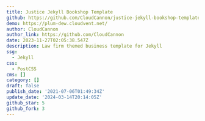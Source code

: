```yaml
---
title: Justice Jekyll Bookshop Template
github: https://github.com/CloudCannon/justice-jekyll-bookshop-template
demo: https://plum-dew.cloudvent.net/
author: CloudCannon
author_link: https://github.com/CloudCannon
date: 2023-11-27T02:05:38.547Z
description: Law firm themed business template for Jekyll
ssg:
  - Jekyll
css:
  - PostCSS
cms: []
category: []
draft: false
publish_date: '2021-07-06T01:49:34Z'
update_date: '2024-03-14T20:14:05Z'
github_star: 5
github_fork: 3
---
```

